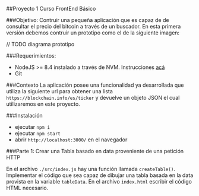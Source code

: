 ##Proyecto 1 Curso FrontEnd Básico

###Objetivo:
Contruir una pequeña aplicación que es capaz de de consultar el precio del bitcoin
a través de un buscador. En esta primera versión debemos contruir un prototipo como el de la siguiente imagen:

// TODO diagrama prototipo

###Requerimientos:
- NodeJS >= 8.4 instalado a través de NVM. Instrucciones [acá](docs/nvm-install.md)
- Git

###Contexto
La aplicación posee una funcionalidad ya desarrollada que utiliza la siguiente url para obtener una lista `https://blockchain.info/es/ticker` y devuelve un objeto JSON el cual utilizaremos en este proyecto.

###Instalación
- ejecutar `npm i`
- ejecutar `npm start`
- abrir `http://localhost:3000/` en el navegador

###Parte 1: Crear una Tabla basado en data proveniente de una petición HTTP

En el archivo `./src/index.js` hay una función llamada `createTable()`. Implementar el código que sea capaz de dibujar una tabla basada en la data provista en la variable `tableData`.
En el archivo `index.html` escribir el código HTML necesario.